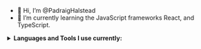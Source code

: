 - 👋 Hi, I’m @PadraigHalstead
- 🌱 I’m currently learning the JavaScript frameworks React, and TypeScript.
<!---
PadraigHalstead/PadraigHalstead is a ✨ special ✨ repository because its `README.md` (this file) appears on your GitHub profile.
You can click the Preview link to take a look at your changes.
--->

<details><summary><b>Languages and Tools I use currently:</b></summary>
<br>
<p align="center">
   <img src="https://skillicons.dev/icons?i=js,ts,react,solidjs,aws,tailwind,postgres,linux,go,docker,github,vercel,neovim&perline=7" />
</p>
<br><br>
</details>
